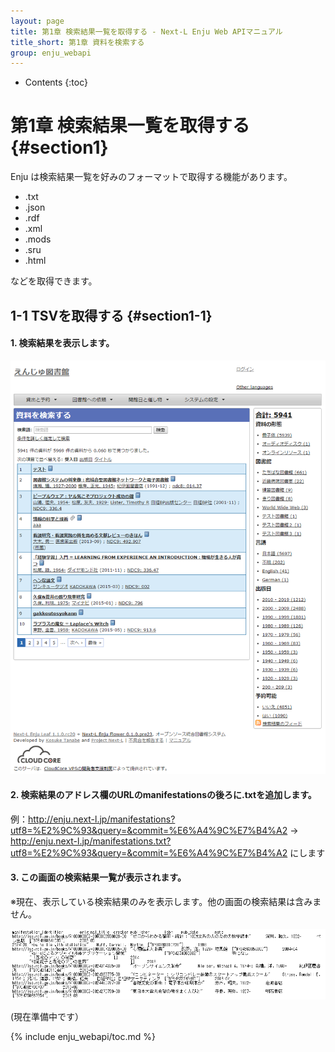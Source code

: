 ```yaml
---
layout: page
title: 第1章 検索結果一覧を取得する - Next-L Enju Web APIマニュアル
title_short: 第1章 資料を検索する
group: enju_webapi
---
```


* Contents
{:toc}

第1章 検索結果一覧を取得する {#section1}
================================

Enju は検索結果一覧を好みのフォーマットで取得する機能があります。

* .txt
* .json
* .rdf
* .xml
* .mods
* .sru
* .html

などを取得できます。

1-1 TSVを取得する {#section1-1}
------------------------------------

#### 1. 検索結果を表示します。

![検索結果を表示](assets/images/image_webapi_search_result.png)

#### 2. 検索結果のアドレス欄のURLのmanifestationsの後ろに.txtを追加します。

例：http://enju.next-l.jp/manifestations?utf8=%E2%9C%93&query=&commit=%E6%A4%9C%E7%B4%A2 → http://enju.next-l.jp/manifestations.txt?utf8=%E2%9C%93&query=&commit=%E6%A4%9C%E7%B4%A2
にします

#### 3. この画面の検索結果一覧が表示されます。

※現在、表示している検索結果のみを表示します。他の画面の検索結果は含みません。

![検索結果のTSV](assets/images/image_webapi_search_result_txt.png)


(現在準備中です）

{% include enju_webapi/toc.md %}

